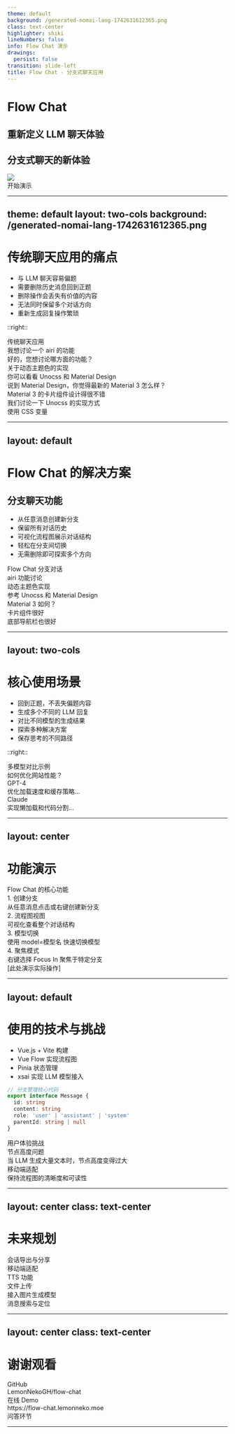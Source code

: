 ```yaml
---
theme: default
background: /generated-nomai-lang-1742631612365.png
class: text-center
highlighter: shiki
lineNumbers: false
info: Flow Chat 演示
drawings:
  persist: false
transition: slide-left
title: Flow Chat - 分支式聊天应用
---
```


# Flow Chat

<h2 v-click.hide="2">重新定义 LLM 聊天体验</h2>
<h2 v-click="2">分支式聊天的新体验</h2>

<div v-click="1" class="flex justify-center my-4">
  <img src="/screenshot_battle_with_cursor_1.jpg" class="w-468px h-96px" />
</div>

<div class="pt-6">
  <span @click="$slidev.nav.next" class="px-2 py-1 rounded cursor-pointer" hover="bg-white bg-opacity-10">
    开始演示 <carbon:arrow-right class="inline"/>
  </span>
</div>

<div class="abs-br m-6 flex gap-2">
  <a href="https://github.com/LemonNekoGH/flow-chat" target="_blank" alt="GitHub"
    class="text-xl slidev-icon-btn opacity-50 !border-none !hover:text-white">
    <carbon-logo-github />
  </a>
</div>

---
theme: default
layout: two-cols
background: /generated-nomai-lang-1742631612365.png
---

# 传统聊天应用的痛点

- <span v-click="1">与 LLM 聊天容易偏题</span>
- <span v-click="7">需要删除历史消息回到正题</span>
- <span v-click="9">删除操作会丢失有价值的内容</span>
- <span v-click="12">无法同时保留多个对话方向</span>
- <span v-click="13">重新生成回复操作繁琐</span>

::right::

<div class="flex items-center justify-center h-full">
  <div class="border p-4 rounded shadow-lg bg-white dark:bg-gray-800 w-full max-w-md">
    <div class="text-center mb-4 text-sm text-gray-500">传统聊天应用</div>
    <div class="space-y-4">
      <div class="bg-blue-100 dark:bg-blue-900/30 p-3 rounded-lg max-w-[80%]" v-click="1">我想讨论一个 airi 的功能</div>
      <div class="bg-purple-100 dark:bg-purple-900/30 p-3 rounded-lg max-w-[80%] ml-auto" v-click="2">好的，您想讨论哪方面的功能？</div>
      <div class="bg-blue-100 dark:bg-blue-900/30 p-3 rounded-lg max-w-[80%]" v-click="3">关于动态主题色的实现</div>
      <div class="bg-purple-100 dark:bg-purple-900/30 p-3 rounded-lg max-w-[80%] ml-auto" v-click="4">你可以看看 Unocss 和 Material Design</div>
      <div class="bg-blue-100 dark:bg-blue-900/30 p-3 rounded-lg max-w-[80%]" v-click="5" :class="{ 'hidden': $clicks > 7 }">说到 Material Design，你觉得最新的 Material 3 怎么样？</div>
      <div class="bg-purple-100 dark:bg-purple-900/30 p-3 rounded-lg max-w-[80%] ml-auto" v-click="6" :class="{ 'hidden': $clicks > 6 }">Material 3 的卡片组件设计得很不错</div>
      <div class="bg-blue-100 dark:bg-blue-900/30 p-3 rounded-lg max-w-[80%]" v-click="10">我们讨论一下 Unocss 的实现方式</div>
      <div class="bg-purple-100 dark:bg-purple-900/30 p-3 rounded-lg max-w-[80%] ml-auto" v-click="11">使用 CSS 变量</div>
    </div>
  </div>
</div>

---
layout: default
---

# Flow Chat 的解决方案

<div grid="~ cols-2 gap-4">
<div>

## 分支聊天功能

- <span v-click="1">从任意消息创建新分支</span>
- <span v-click="4">保留所有对话历史</span>
- <span v-click="5">可视化流程图展示对话结构</span>
- <span v-click="6">轻松在分支间切换</span>
- <span v-click="8">无需删除即可探索多个方向</span>

</div>
<div class="flex items-center justify-center">
  <div class="border p-4 rounded shadow-lg bg-white dark:bg-gray-800 w-full">
    <div class="text-center mb-4 text-sm text-gray-500">Flow Chat 分支对话</div>
    <div class="flex justify-center">
      <div class="relative">
        <!-- 简化的流程图示意 -->
        <div class="bg-gray-200 dark:bg-gray-700 p-2 rounded-lg mb-2 text-sm w-100">airi 功能讨论</div>
        <div class="h-6 w-0.5 bg-gray-400 mx-auto"></div>
        <div class="bg-gray-200 dark:bg-gray-700 p-2 rounded-lg mb-2 text-sm">动态主题色实现</div>
        <div class="h-6 w-0.5 bg-gray-400 mx-auto"></div>
        <div class="bg-gray-200 dark:bg-gray-700 p-2 rounded-lg mb-2 text-sm">参考 Unocss 和 Material Design</div>
        <!-- 分支点 -->
        <div class="flex gap-x-4">
          <div class="flex flex-1 flex-col items-center">
            <div class="h-6 w-0.5 bg-gray-400"></div>
            <div class="bg-blue-200 dark:bg-blue-800 p-2 rounded-lg text-sm w-full">Material 3 如何？</div>
            <div class="h-6 w-0.5 bg-gray-400"></div>
            <div class="bg-blue-200 dark:bg-blue-800 p-2 rounded-lg text-sm w-full">卡片组件很好</div>
            <div class="h-6 w-0.5 bg-gray-400" v-click="7"></div>
            <div class="bg-blue-200 dark:bg-blue-800 p-2 rounded-lg text-sm w-full" v-click="7">底部导航栏也很好</div>
          </div>
          <template v-if="$clicks > 1">
            <div class="flex flex-1 flex-col items-center">
              <div class="h-6 w-0.5 bg-gray-400"></div>
              <div class="bg-green-200 dark:bg-green-800 p-2 rounded-lg text-sm w-full" v-click="2">Unocss 实现方式？</div>
              <div class="h-6 w-0.5 bg-gray-400" v-click="3"></div>
              <div class="bg-green-200 dark:bg-green-800 p-2 rounded-lg text-sm w-full" v-click="3">CSS 变量</div>
              <div class="h-6 w-0.5 bg-gray-400" v-click="9"></div>
              <div class="bg-green-200 dark:bg-green-800 p-2 rounded-lg text-sm w-full" v-click="9">亮度与饱和度</div>
            </div>
          </template>
        </div>
      </div>
    </div>
  </div>
</div>
</div>

---
layout: two-cols
---

# 核心使用场景

<v-clicks>

- 回到正题，不丢失偏题内容
- 生成多个不同的 LLM 回复
- 对比不同模型的生成结果
- 探索多种解决方案
- 保存思考的不同路径

</v-clicks>

::right::

<div class="flex items-center justify-center h-full">
  <div class="border p-4 rounded shadow-lg bg-white dark:bg-gray-800 w-full">
    <div class="text-center mb-4 font-medium">多模型对比示例</div>
    <div class="flex justify-center">
      <div class="relative">
        <!-- 简化的流程图示意 -->
        <div class="bg-gray-200 dark:bg-gray-700 p-2 rounded-lg mb-2 text-sm">如何优化网站性能？</div>
        <div class="h-6 w-0.5 bg-gray-400 mx-auto"></div>
        <!-- 分支点 -->
        <div class="flex">
          <div class="flex flex-col items-center mr-2">
            <div class="h-6 w-0.5 bg-gray-400"></div>
            <div class="bg-blue-200 dark:bg-blue-800 p-2 rounded-lg text-sm w-32">
              <div class="text-xs text-gray-500">GPT-4</div>
              优化加载速度和缓存策略...
            </div>
          </div>
          <div class="flex flex-col items-center ml-2">
            <div class="h-6 w-0.5 bg-gray-400"></div>
            <div class="bg-purple-200 dark:bg-purple-800 p-2 rounded-lg text-sm w-32">
              <div class="text-xs text-gray-500">Claude</div>
              实现懒加载和代码分割...
            </div>
          </div>
        </div>
      </div>
    </div>
  </div>
</div>

---
layout: center
---

# 功能演示

<div class="text-center mb-4">
  <div class="text-sm text-gray-500 mb-2">Flow Chat 的核心功能</div>
  <div class="flex justify-center">
    <div class="border rounded-lg p-4 bg-white dark:bg-gray-800 max-w-2xl">
      <div class="grid grid-cols-2 gap-4">
        <div class="space-y-2">
          <div class="font-medium">1. 创建分支</div>
          <div class="text-sm text-gray-600 dark:text-gray-400">从任意消息点击或右键创建新分支</div>
        </div>
        <div class="space-y-2">
          <div class="font-medium">2. 流程图视图</div>
          <div class="text-sm text-gray-600 dark:text-gray-400">可视化查看整个对话结构</div>
        </div>
        <div class="space-y-2">
          <div class="font-medium">3. 模型切换</div>
          <div class="text-sm text-gray-600 dark:text-gray-400">使用 model=模型名 快速切换模型</div>
        </div>
        <div class="space-y-2">
          <div class="font-medium">4. 聚焦模式</div>
          <div class="text-sm text-gray-600 dark:text-gray-400">右键选择 Focus In 聚焦于特定分支</div>
        </div>
      </div>
    </div>
  </div>
</div>

<div class="text-center text-sm text-gray-500 mt-4">
  [此处演示实际操作]
</div>

---
layout: default
---

# 使用的技术与挑战

<div grid="~ cols-2 gap-4">
<div>

<v-clicks>

- Vue.js + Vite 构建
- Vue Flow 实现流程图
- Pinia 状态管理
- xsai 实现 LLM 模型接入

</v-clicks>

</div>
<div>

```ts {all|3,6|4|5|all}
// 分支管理核心代码
export interface Message {
  id: string
  content: string
  role: 'user' | 'assistant' | 'system'
  parentId: string | null
}
```

</div>
</div>

<div class="mt-8">
  <div class="font-medium mb-2">用户体验挑战</div>
  <div class="grid grid-cols-2 gap-4">
    <div class="border p-3 rounded-lg bg-white dark:bg-gray-800">
      <div class="font-medium text-sm">节点高度问题</div>
      <div class="text-sm text-gray-600 dark:text-gray-400">当 LLM 生成大量文本时，节点高度变得过大</div>
    </div>
    <div class="border p-3 rounded-lg bg-white dark:bg-gray-800">
      <div class="font-medium text-sm">移动端适配</div>
      <div class="text-sm text-gray-600 dark:text-gray-400">保持流程图的清晰度和可读性</div>
    </div>
  </div>
</div>

---
layout: center
class: text-center
---

# 未来规划

<div class="grid grid-cols-3 gap-4 max-w-2xl mx-auto mt-8">
  <div class="border p-4 rounded-lg bg-white dark:bg-gray-800">
    <carbon-export class="text-2xl mb-2" />
    <div class="font-medium">会话导出与分享</div>
  </div>
  <div class="border p-4 rounded-lg bg-white dark:bg-gray-800">
    <carbon-mobile class="text-2xl mb-2" />
    <div class="font-medium">移动端适配</div>
  </div>
  <div class="border p-4 rounded-lg bg-white dark:bg-gray-800">
    <carbon-document-audio class="text-2xl mb-2" />
    <div class="font-medium">TTS 功能</div>
  </div>
  <div class="border p-4 rounded-lg bg-white dark:bg-gray-800">
    <carbon-document-attachment class="text-2xl mb-2" />
    <div class="font-medium">文件上传</div>
  </div>
  <div class="border p-4 rounded-lg bg-white dark:bg-gray-800">
  <carbon-image class="text-2xl mb-2" />
    <div class="font-medium">接入图片生成模型</div>
  </div>
  <div class="border p-4 rounded-lg bg-white dark:bg-gray-800">
    <carbon-search class="text-2xl mb-2" />
    <div class="font-medium">消息搜索与定位</div>
  </div>
</div>

---
layout: center
class: text-center
---

# 谢谢观看

<div class="flex gap-10 w-full">
  <div class="flex flex-col items-center flex-1">
    <div class="font-medium">GitHub</div>
    <div class="font-medium">LemonNekoGH/flow-chat</div>
    <div class="flex items-center justify-center w-50 h-50 bg-cover" style="background-image: url(/flow-chat-repo.png)">
      <carbon-logo-github class="text-4xl mx-auto text-black bg-white" />
    </div>
  </div>
  <div class="flex flex-col items-center flex-1">
    <div class="font-medium">在线 Demo</div>
    <div class="font-medium text-nowrap">https://flow-chat.lemonneko.moe</div>
    <div class="flex items-center justify-center w-50 h-50 bg-cover" style="background-image: url(/flow-chat-demo.png)">
      <carbon-license-global class="text-4xl mx-auto text-black bg-white" />
    </div>
  </div>
</div>
<div class="mt-12 text-xl">
  问答环节
</div>

---

<div class="w-full h-full bg-center bg-contain bg-no-repeat bg-black" style="background-image: url(/generated-nomai-lang-1742631612365.png)"></div>
